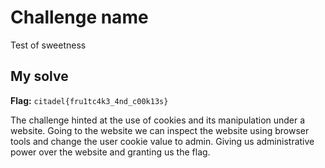 # Challenge name
Test of sweetness

## My solve
**Flag:** `citadel{fru1tc4k3_4nd_c00k13s}`

The challenge hinted at the use of cookies and its manipulation under a website. Going to the website we can inspect the website using browser tools and change the user cookie value to admin. Giving us administrative power over the website and granting us the flag.